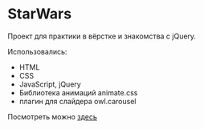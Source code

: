 # StarWars

Проект для практики в вёрстке и знакомства с jQuery.

Использовались:
- HTML
- CSS
- JavaScript, jQuery
- Библиотека анимаций animate.css
- плагин для слайдера owl.carousel

Посмотреть можно [здесь](https://dariajurr.github.io/StarWars/)

